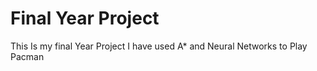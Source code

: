 # Final Year Project

This Is my final Year Project I have used A* and Neural Networks to Play Pacman